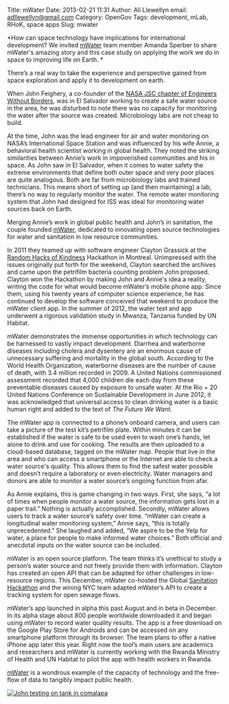 Title: mWater
Date: 2013-02-21 11:31
Author: Ali Llewellyn
email: adllewellyn@gmail.com
Category: OpenGov
Tags: development, mLab, RHoK, space apps
Slug: mwater

*How can space technology have implications for international
development? We invited [mWater][] team member Amanda Sperber to share
mWater's amazing story and this case study on applying the work we do in
space to improving life on Earth. *

There’s a real way to take the experience and perspective gained from
space exploration and apply it to development on earth.

When John Feighery, a co-founder of the [NASA JSC chapter of Engineers
Without Borders][], was in El Salvador working to create a safe water
source in the area, he was disturbed to note there was no capacity for
monitoring the water after the source was created. Microbiology labs are
not cheap to build.

At the time, John was the lead engineer for air and water monitoring on
NASA’s International Space Station and was influenced by his wife Annie,
a behavioral health scientist working in global health. They noted the
striking similarities between Annie’s work in impoverished communities
and his in space. As John saw in El Salvador, when it comes to water
safety the extreme environments that define both outer space and very
poor places are quite analogous. Both are far from microbiology labs and
trained technicians. This means short of setting up (and then
maintaining) a lab, there’s no way to regularly monitor the water. The
remote water monitoring system that John had designed for ISS was ideal
for monitoring water sources back on Earth.

Merging Annie’s work in global public health and John’s in sanitation,
the couple founded [mWater][], dedicated to innovating open source
technologies for water and sanitation in low resource communities.

In 2011 they teamed up with software engineer Clayton Grassick at the
[Random Hacks of Kindness][] Hackathon in Montreal. Unimpressed with the
issues originally put forth for the weekend, Clayton searched the
archives and came upon the petrifilm bacteria counting problem John
proposed. Clayton won the Hackathon by making John and Annie's idea a
reality, writing the code for what would become mWater’s mobile phone
app. Since them, using his twenty years of computer science experience,
he has continued to develop the software conceived that weekend to
produce the mWater client app. In the summer of 2012, the water test and
app underwent a rigorous validation study in Mwanza, Tanzania funded by
UN Habitat.

mWater demonstrates the immense opportunities in which technology can be
harnessed to vastly impact development. Diarrhea and waterborne diseases
including cholera and dysentery are an enormous cause of unnecessary
suffering and mortality in the global south. According to the World
Health Organization, waterborne diseases are the number of cause of
death, with 3.4 million recorded in 2009. A United Nations commissioned
assessment recorded that 4,000 children die each day from these
preventable diseases caused by exposure to unsafe water. At the Rio + 20
United Nations Conference on Sustainable Development in June 2012, it
was acknowledged that universal access to clean drinking water is a
basic human right and added to the text of *The Future We Want.*

The mWater app is connected to a phone’s onboard camera, and users can
take a picture of the test kit’s petrifilm plate. Within minutes it can
be established if the water is safe to be used even to wash one’s hands,
let alone to drink and use for cooking. The results are then uploaded to
a cloud-based database, tagged on the mWater map. People that live in
the area and who can access a smartphone or the Internet are able to
check a water source's quality. This allows them to find the safest
water possible and doesn’t require a laboratory or even electricity.
Water managers and donors are able to monitor a water source’s ongoing
function from afar.

As Annie explains, this is game changing in two ways. First, she says,
“a lot of times when people monitor a water source, the information gets
lost in a paper trail.” Nothing is actually accomplished. Secondly,
mWater allows users to track a water source’s safety over time. “mWater
can create a longitudinal water monitoring system,” Annie says, “this is
totally unprecedented.” She laughed and added, “We aspire to be the Yelp
for water, a place for people to make informed water choices.” Both
official and anecdotal inputs on the water source can be included.

mWater is an open source platform. The team thinks it’s unethical to
study a person’s water source and not freely provide them with
information. Clayton has created an open API that can be adapted for
other challenges in low-resource regions. This December, mWater
co-hosted the Global [Sanitation Hackathon][] and the wining NYC team
adapted mWater’s API to create a tracking system for open sewage flows.

mWater’s app launched in alpha this past August and in beta in December.
In its alpha stage about 800 people worldwide downloaded it and began
using mWater to record water quality results. The app is a free download
on the Google Play Store for Androids and can be accessed on any
smartphone platform through its browser. The team plans to offer a
native iPhone app later this year. Right now the tool’s main users are
academics and researchers and mWater is currently working with the
Rwanda Ministry of Health and UN Habitat to pilot the app with health
workers in Rwanda.

[mWater][] is a wondrous example of the capacity of technology and the
free-flow of data to tangibly impact public health.

[![John testing on tank in comalapa][]][John testing on tank in
comalapa]

  [mWater]: http://mwater.co/
  [NASA JSC chapter of Engineers Without Borders]: http://www.ewb-jsc.org/
  [Random Hacks of Kindness]: http://www.rhok.org/
  [Sanitation Hackathon]: http://www.sanitationhackathon.org/
  [John testing on tank in comalapa]: http://open.nasa.gov/wp-content/uploads/2013/02/John-testing-on-tank-in-comalapa.jpeg
